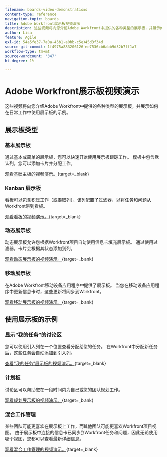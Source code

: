 ```yaml
---
filename: boards-video-demonstrations
content-type: reference
navigation-topic: boards
title: Adobe Workfront展示板视频演示
description: 这些视频将向您介绍Adobe Workfront中提供的各种类型的展示板，并展示如何在日常工作中使用展示板的示例。
author: Lisa
feature: Agile
exl-id: 54a5fe37-7a0a-45b1-a0bb-c5e345d3f34d
source-git-commit: 1f4975a883206126fee7536cb6abb9d32b7ff1a7
workflow-type: tm+mt
source-wordcount: '347'
ht-degree: 1%

---
```


# Adobe Workfront展示板视频演示

这些视频将向您介绍Adobe Workfront中提供的各种类型的展示板，并展示如何在日常工作中使用展示板的示例。

## 展示板类型

### 基本展示板

通过基本或简单的展示板，您可以快速开始使用展示板跟踪工作。 模板中包含默认列，您可以添加卡片并分配工作。

[观看基础主板的视频演示。](https://video.tv.adobe.com/v/3416382/){target=_blank}

### Kanban 展示板

看板可以包含积压工作（或摄取列），该列配置了过滤器，以将任务和问题从Workfront带到看板。

[观看看板的视频演示。](https://video.tv.adobe.com/v/3416383/){target=_blank}

### 动态展示板

动态展示板允许您根据Workfront项目自动使用信息卡填充展示板。 通过使用过滤器，卡片会根据其状态添加到列。

[观看动态展示板的视频演示。](https://video.tv.adobe.com/v/3422404/){target=_blank}

### 移动展示板

在Adobe Workfront移动设备应用程序中提供了展示板。 当您在移动设备应用程序中更新信息卡时，这些更新将同步到Workfront。

[观看移动展示板的视频演示。](https://video.tv.adobe.com/v/3416379/){target=_blank}

## 使用展示板的示例

### 显示“我的任务”的讨论区

您可以使用引入列在一个位置查看分配给您的任务。 在Workfront中分配新任务后，这些任务会自动添加到引入列。

[查看“我的任务”展示板的视频演示。](https://video.tv.adobe.com/v/3416378/){target=_blank}

### 计划板

讨论区可以帮助您在一段时间内为自己或您的团队规划工作。

[观看规划展示板的视频演示。](https://video.tv.adobe.com/v/3416380/){target=_blank}

### 混合工作管理

某些团队可能更喜欢在展示板上工作，而其他团队可能更喜欢Workfront项目视图。 由于展示板中连接的信息卡已同步到Workfront任务和问题，因此无论使用哪个视图，您都可以查看最新详细信息。

[观看混合工作管理的视频演示。](https://video.tv.adobe.com/v/3416381/){target=_blank}
